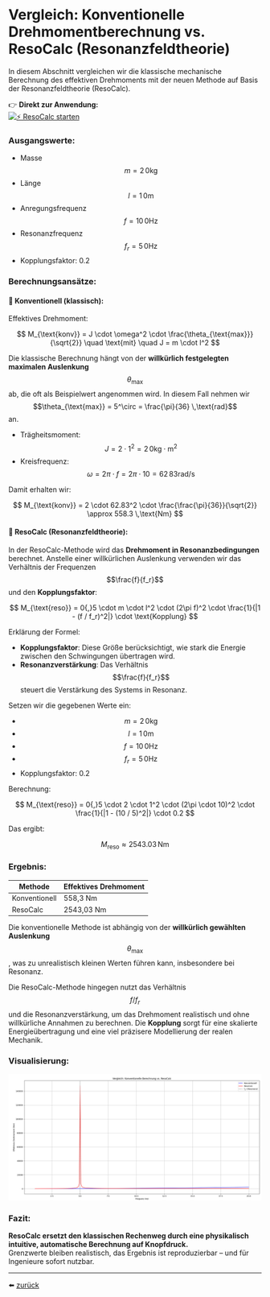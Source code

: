 # Vergleich: Konventionelle Drehmomentberechnung vs. ResoCalc (Resonanzfeldtheorie)

In diesem Abschnitt vergleichen wir die klassische mechanische Berechnung des effektiven Drehmoments mit der neuen Methode auf Basis der Resonanzfeldtheorie (ResoCalc).

👉 **Direkt zur Anwendung:**  
[![⚡ ResoCalc starten](https://img.shields.io/badge/⚡_ResoCalc_starten-Resonanzfeld_theorie-orange)](https://resoshift.com/)

### Ausgangswerte:
- Masse $$m = 2\,0\mathrm{kg}$$  
- Länge $$l = 1\,0\mathrm{m}$$  
- Anregungsfrequenz $$f = 10\,0\mathrm{Hz}$$  
- Resonanzfrequenz $$f_r = 5\,0\mathrm{Hz}$$  
- Kopplungsfaktor: 0.2

### Berechnungsansätze:

#### 🔵 Konventionell (klassisch):  
Effektives Drehmoment:

$$
M_{\text{konv}} = J \cdot \omega^2 \cdot \frac{\theta_{\text{max}}}{\sqrt{2}} \quad \text{mit} \quad J = m \cdot l^2
$$

Die klassische Berechnung hängt von der **willkürlich festgelegten maximalen Auslenkung** $$\theta_{\text{max}}$$ ab, die oft als Beispielwert angenommen wird. In diesem Fall nehmen wir $$\theta_{\text{max}} = 5^\circ = \frac{\pi}{36} \,\text{rad}$$ an.

- Trägheitsmoment: $$J = 2 \cdot 1^2 = 2\,0\mathrm{kg \cdot m^2}$$
- Kreisfrequenz: $$\omega = 2\pi \cdot f = 2\pi \cdot 10 = 62\,83\mathrm{rad/s}$$

Damit erhalten wir:

$$
M_{\text{konv}} = 2 \cdot 62.83^2 \cdot \frac{\frac{\pi}{36}}{\sqrt{2}} \approx 558.3 \,\text{Nm}
$$

#### 🔴 ResoCalc (Resonanzfeldtheorie):

In der ResoCalc-Methode wird das **Drehmoment in Resonanzbedingungen** berechnet. Anstelle einer willkürlichen Auslenkung verwenden wir das Verhältnis der Frequenzen $$\frac{f}{f_r}$$ und den **Kopplungsfaktor**:

$$
M_{\text{reso}} = 0{,}5 \cdot m \cdot l^2 \cdot (2\pi f)^2 \cdot \frac{1}{|1 - (f / f_r)^2|} \cdot \text{Kopplung}
$$

Erklärung der Formel:
- **Kopplungsfaktor**: Diese Größe berücksichtigt, wie stark die Energie zwischen den Schwingungen übertragen wird.
- **Resonanzverstärkung**: Das Verhältnis $$\frac{f}{f_r}$$ steuert die Verstärkung des Systems in Resonanz.

Setzen wir die gegebenen Werte ein:
- $$m = 2\,0\text{kg}$$
- $$l = 1\,0\text{m}$$
- $$f = 10\,0\text{Hz}$$
- $$f_r = 5\,0\text{Hz}$$
- Kopplungsfaktor: 0.2

Berechnung:

$$
M_{\text{reso}} = 0{,}5 \cdot 2 \cdot 1^2 \cdot (2\pi \cdot 10)^2 \cdot \frac{1}{|1 - (10 / 5)^2|} \cdot 0.2
$$

Das ergibt:

$$
M_{\text{reso}} \approx 2543.03 \,\text{Nm}
$$

### Ergebnis:
| Methode       | Effektives Drehmoment |
|---------------|------------------------|
| Konventionell | 558,3 Nm              |
| ResoCalc      | 2543,03 Nm            |

Die konventionelle Methode ist abhängig von der **willkürlich gewählten Auslenkung** $$\theta_{\text{max}}$$, was zu unrealistisch kleinen Werten führen kann, insbesondere bei Resonanz.

Die ResoCalc-Methode hingegen nutzt das Verhältnis $$f / f_r$$ und die Resonanzverstärkung, um das Drehmoment realistisch und ohne willkürliche Annahmen zu berechnen. Die **Kopplung** sorgt für eine skalierte Energieübertragung und eine viel präzisere Modellierung der realen Mechanik.

### Visualisierung:

![Vergleich: ResoCalc vs. Konventionell](resocalcVSkonv.png)

### Fazit:
**ResoCalc ersetzt den klassischen Rechenweg durch eine physikalisch intuitive, automatische Berechnung auf Knopfdruck.**  
Grenzwerte bleiben realistisch, das Ergebnis ist reproduzierbar – und für Ingenieure sofort nutzbar.

---


⬅️ [zurück](../../../README.md)